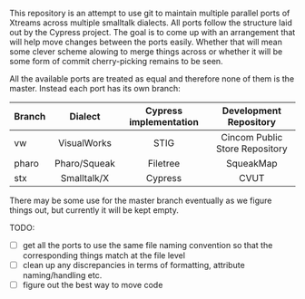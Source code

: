 This repository is an attempt to use git to maintain multiple parallel ports of Xtreams across multiple smalltalk dialects. All ports follow the structure laid out by the Cypress project. The goal is to come up with an arrangement that will help move changes between the ports easily. Whether that will mean some clever scheme alowing to merge things across or whether it will be some form of commit cherry-picking remains to be seen.

All the available ports are treated as equal and therefore none of them is the master. Instead each port has its own branch:

| Branch | Dialect | Cypress implementation | Development Repository    
|--------|:-------:|:----------------------:|:-----------------------:|
| vw     | VisualWorks  | STIG     | Cincom Public Store Repository
| pharo  | Pharo/Squeak | Filetree | SqueakMap
| stx    | Smalltalk/X  | Cypress  | CVUT 

There may be some use for the master branch eventually as we figure things out, but currently it will be kept empty.

TODO:

  * [ ] get all the ports to use the same file naming convention so that the corresponding things match at the file level
  * [ ] clean up any discrepancies in terms of formatting, attribute naming/handling etc.
  * [ ] figure out the best way to move code